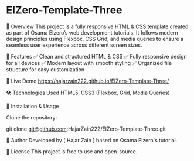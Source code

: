 # ElZero-Template-Three

📌 Overview
This project is a fully responsive HTML & CSS template created as part of Osama Elzero’s web development tutorials. It follows modern design principles using Flexbox, CSS Grid, and media queries to ensure a seamless user experience across different screen sizes.

🎨 Features
✅ Clean and structured HTML & CSS
✅ Fully responsive design for all devices
✅ Modern layout with smooth styling
✅ Organized file structure for easy customization


🔗 Live Demo https://hajarzain222.github.io/ElZero-Template-Three/

🛠️ Technologies Used
HTML5, CSS3 (Flexbox, Grid, Media Queries)

🚀 Installation & Usage

Clone the repository:

git clone git@github.com:HajarZain222/ElZero-Template-Three.git

👤 Author
Developed by [ Hajar Zain ] based on Osama Elzero's tutorial.

📜 License
This project is free to use and open-source.


